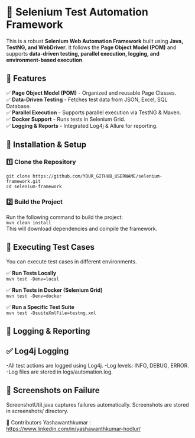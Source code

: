 # 🚀 Selenium Test Automation Framework  

This is a robust **Selenium Web Automation Framework** built using **Java, TestNG, and WebDriver**. It follows the **Page Object Model (POM)** and supports **data-driven testing, parallel execution, logging, and environment-based execution**.  

## 🎯 Features  

✅ **Page Object Model (POM)** - Organized and reusable Page Classes.  
✅ **Data-Driven Testing** - Fetches test data from JSON, Excel, SQL Database.  
✅ **Parallel Execution** - Supports parallel execution via TestNG & Maven.  
✅ **Docker Support** - Runs tests in Selenium Grid.  
✅ **Logging & Reports** - Integrated Log4j & Allure for reporting.  

## 🔧 Installation & Setup  

### 1️⃣ Clone the Repository  
`git clone https://github.com/YOUR_GITHUB_USERNAME/selenium-framework.git`  
`cd selenium-framework`  

### 2️⃣ Build the Project  
Run the following command to build the project:  
`mvn clean install`  
This will download dependencies and compile the framework.  

## 🚀 Executing Test Cases  

You can execute test cases in different environments.  

✅ **Run Tests Locally**  
`mvn test -Denv=local`  

✅ **Run Tests in Docker (Selenium Grid)**  
`mvn test -Denv=docker`  

✅ **Run a Specific Test Suite**  
`mvn test -DsuiteXmlFile=testng.xml`  

## 📌 Logging & Reporting

## ✅ Log4j Logging
-All test actions are logged using Log4j.
-Log levels: INFO, DEBUG, ERROR.
-Log files are stored in logs/automation.log.

## 📸 Screenshots on Failure

ScreenshotUtil.java captures failures automatically.
Screenshots are stored in screenshots/ directory.

👥 Contributors
Yashawanthkumar : https://www.linkedin.com/in/yashawanthkumar-hodlur/
